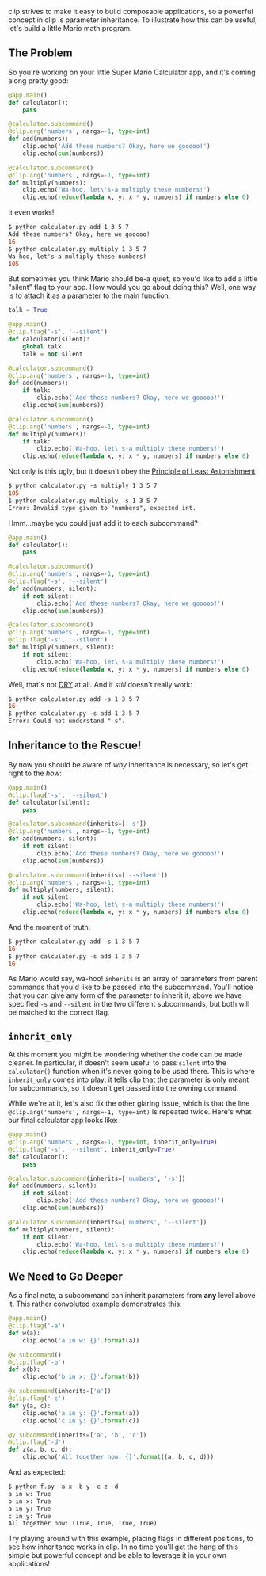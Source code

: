 clip strives to make it easy to build composable applications, so a powerful concept in clip is parameter inheritance. To illustrate how this can be useful, let's build a little Mario math program.

## The Problem

So you're working on your little Super Mario Calculator app, and it's coming along pretty good:

```python
@app.main()
def calculator():
	pass

@calculator.subcommand()
@clip.arg('numbers', nargs=-1, type=int)
def add(numbers):
	clip.echo('Add these numbers? Okay, here we gooooo!')
	clip.echo(sum(numbers))

@calculator.subcommand()
@clip.arg('numbers', nargs=-1, type=int)
def multiply(numbers):
	clip.echo('Wa-hoo, let\'s-a multiply these numbers!')
	clip.echo(reduce(lambda x, y: x * y, numbers) if numbers else 0)
```

It even works!

```diff
$ python calculator.py add 1 3 5 7
Add these numbers? Okay, here we gooooo!
16
$ python calculator.py multiply 1 3 5 7
Wa-hoo, let's-a multiply these numbers!
105
```

But sometimes you think Mario should be-a quiet, so you'd like to add a little "silent" flag to your app. How would you go about doing this? Well, one way is to attach it as a parameter to the main function:

```python
talk = True

@app.main()
@clip.flag('-s', '--silent')
def calculator(silent):
	global talk
	talk = not silent

@calculator.subcommand()
@clip.arg('numbers', nargs=-1, type=int)
def add(numbers):
	if talk:
		clip.echo('Add these numbers? Okay, here we gooooo!')
	clip.echo(sum(numbers))

@calculator.subcommand()
@clip.arg('numbers', nargs=-1, type=int)
def multiply(numbers):
	if talk:
		clip.echo('Wa-hoo, let\'s-a multiply these numbers!')
	clip.echo(reduce(lambda x, y: x * y, numbers) if numbers else 0)
```

Not only is this ugly, but it doesn't obey the [Principle of Least Astonishment](http://en.wikipedia.org/wiki/Principle_of_least_astonishment):

```diff
$ python calculator.py -s multiply 1 3 5 7
105
$ python calculator.py multiply -s 1 3 5 7
Error: Invalid type given to "numbers", expected int.
```

Hmm...maybe you could just add it to each subcommand?

```python
@app.main()
def calculator():
	pass

@calculator.subcommand()
@clip.arg('numbers', nargs=-1, type=int)
@clip.flag('-s', '--silent')
def add(numbers, silent):
	if not silent:
		clip.echo('Add these numbers? Okay, here we gooooo!')
	clip.echo(sum(numbers))

@calculator.subcommand()
@clip.arg('numbers', nargs=-1, type=int)
@clip.flag('-s', '--silent')
def multiply(numbers, silent):
	if not silent:
		clip.echo('Wa-hoo, let\'s-a multiply these numbers!')
	clip.echo(reduce(lambda x, y: x * y, numbers) if numbers else 0)
```

Well, that's not [DRY](http://en.wikipedia.org/wiki/Don%27t_repeat_yourself) at all. And it *still* doesn't really work:

```diff
$ python calculator.py add -s 1 3 5 7
16
$ python calculator.py -s add 1 3 5 7
Error: Could not understand "-s".
```

## Inheritance to the Rescue!

By now you should be aware of *why* inheritance is necessary, so let's get right to the *how*:

```python
@app.main()
@clip.flag('-s', '--silent')
def calculator(silent):
	pass

@calculator.subcommand(inherits=['-s'])
@clip.arg('numbers', nargs=-1, type=int)
def add(numbers, silent):
	if not silent:
		clip.echo('Add these numbers? Okay, here we gooooo!')
	clip.echo(sum(numbers))

@calculator.subcommand(inherits=['--silent'])
@clip.arg('numbers', nargs=-1, type=int)
def multiply(numbers, silent):
	if not silent:
		clip.echo('Wa-hoo, let\'s-a multiply these numbers!')
	clip.echo(reduce(lambda x, y: x * y, numbers) if numbers else 0)
```

And the moment of truth:

```diff
$ python calculator.py add -s 1 3 5 7
16
$ python calculator.py -s add 1 3 5 7
16
```

As Mario would say, wa-hoo! `inherits` is an array of parameters from parent commands that you'd like to be passed into the subcommand. You'll notice that you can give any form of the parameter to inherit it; above we have specified `-s` and `--silent` in the two different subcommands, but both will be matched to the correct flag.

## `inherit_only`

At this moment you might be wondering whether the code can be made cleaner. In particular, it doesn't seem useful to pass `silent` into the `calculator()` function when it's never going to be used there. This is where `inherit_only` comes into play: it tells clip that the parameter is only meant for subcommands, so it doesn't get passed into the owning command.

While we're at it, let's also fix the other glaring issue, which is that the line `@clip.arg('numbers', nargs=-1, type=int)` is repeated twice. Here's what our final calculator app looks like:

```python
@app.main()
@clip.arg('numbers', nargs=-1, type=int, inherit_only=True)
@clip.flag('-s', '--silent', inherit_only=True)
def calculator():
	pass

@calculator.subcommand(inherits=['numbers', '-s'])
def add(numbers, silent):
	if not silent:
		clip.echo('Add these numbers? Okay, here we gooooo!')
	clip.echo(sum(numbers))

@calculator.subcommand(inherits=['numbers', '--silent'])
def multiply(numbers, silent):
	if not silent:
		clip.echo('Wa-hoo, let\'s-a multiply these numbers!')
	clip.echo(reduce(lambda x, y: x * y, numbers) if numbers else 0)
```

## We Need to Go Deeper

As a final note, a subcommand can inherit parameters from **any** level above it. This rather convoluted example demonstrates this:

```python
@app.main()
@clip.flag('-a')
def w(a):
	clip.echo('a in w: {}'.format(a))

@w.subcommand()
@clip.flag('-b')
def x(b):
	clip.echo('b in x: {}'.format(b))

@x.subcommand(inherits=['a'])
@clip.flag('-c')
def y(a, c):
	clip.echo('a in y: {}'.format(a))
	clip.echo('c in y: {}'.format(c))

@y.subcommand(inherits=['a', 'b', 'c'])
@clip.flag('-d')
def z(a, b, c, d):
	clip.echo('All together now: {}'.format((a, b, c, d)))
```

And as expected:

```diff
$ python f.py -a x -b y -c z -d
a in w: True
b in x: True
a in y: True
c in y: True
All together now: (True, True, True, True)
```

Try playing around with this example, placing flags in different positions, to see how inheritance works in clip. In no time you'll get the hang of this simple but powerful concept and be able to leverage it in your own applications!
